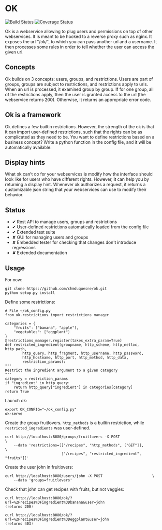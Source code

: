 <!-- vim: set fileencoding=utf-8 -->

OK
==

[![Build Status](https://travis-ci.org/chmduquesne/ok.svg?branch=master)](https://travis-ci.org/chmduquesne/ok)
[![Coverage Status](https://img.shields.io/coveralls/chmduquesne/ok.svg)](https://coveralls.io/r/chmduquesne/ok?branch=master)

Ok is a webservice allowing to plug users and permissions on top of other
webservices. It is meant to be hooked to a reverse proxy such as nginx. It
exposes the url "/ok/", to which you can pass another url and a username.
It then processes some rules in order to tell whether the user can access
the given url.

Concepts
--------

Ok builds on 3 concepts: users, groups, and restrictions. Users are part
of groups, groups are subject to restrictions, and restrictions apply to
urls. When an url is processed, it examined group by group.  If for one
group, all of the restrictions apply, then the user is granted access to
the url (the webservice returns 200). Otherwise, it returns an appropriate
error code.

Ok is a framework
-----------------

Ok defines a few builtin restrictions. However, the strength of the ok is
that it can import user-defined restrictions, such that the rights can be
as complicated as they need to be. You want to define restrictions based
on a business concept? Write a python function in the config file, and it
will be automatically available.

Display hints
-------------

What ok can't do for your webservices is modify how the interface should
look like for users who have different rights. However, it can help you
by returning a display hint. Whenever ok authorizes a request, it returns
a customizable json string that your webservices can use to modify their
behavior.

Status
------

* ✔ Rest API to manage users, groups and restrictions
* ✔ User-defined restrictions automatically loaded from the config file
* ✔ Extended test suite
* ✘ GUI for managing users and groups
* ✘ Embedded tester for checking that changes don't introduce regressions
* ✘ Extended documentation

Usage
-----

For now:

    git clone https://github.com/chmduquesne/ok.git
    python setup.py install

Define some restrictions:

    # File ~/ok_config.py
    from ok.restrictions import restrictions_manager

    categories = {
        "fruits": ["banana", "apple"],
        "vegetables": ["eggplant"]
    }
    @restrictions_manager.register(takes_extra_param=True)
    def restricted_ingredient(groupname, http_scheme, http_netloc, http_path,
            http_query, http_fragment, http_username, http_password,
            http_hostname, http_port, http_method, http_data,
            restriction_params):
    """
    Restrict the ingredient argument to a given category
    """
    category = restriction_params
    if "ingredient" in http_query:
        return http_query["ingredient"] in categories[category]
    return True

Launch ok:

    export OK_CONFIG="~/ok_config.py"
    ok-serve

Create the group fruitlovers. `http_methods` is a builtin restriction, while
`restricted_ingredients` was user-defined.

    curl http://localhost:8080/groups/fruitlovers -X POST                       \
        --data 'restrictions=[["/recipes", "http_methods", ["GET"]],            \
                              ["/recipes", "restricted_ingredient", "fruits"]]'

Create the user john in fruitlovers:

    curl http://localhost:8080/users/john -X POST                       \
        --data 'groups=fruitlovers'

Check that john can get recipes with fruits, but not veggies:

    curl http://localhost:8080/ok/?url=%2Frecipes%3Fingredient%3Dbanana&user=john
    (returns 200)

    curl http://localhost:8080/ok/?url=%2Frecipes%3Fingredient%3Deggplant&user=john
    (returns 403)
